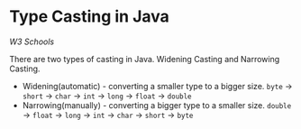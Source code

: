 # Type Casting in Java

_W3 Schools_

There are two types of casting in Java. Widening Casting and Narrowing Casting.

-   Widening(automatic) - converting a smaller type to a bigger size.
    `byte` -> `short` -> `char` -> `int` -> `long` -> `float` -> `double`
-   Narrowing(manually) - converting a bigger type to a smaller size.
    `double` -> `float` -> `long` -> `int` -> `char` -> `short` -> `byte`
